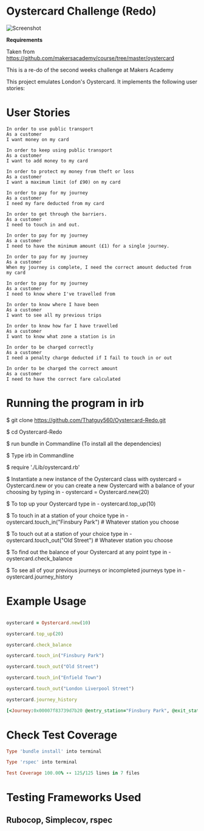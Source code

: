 # Oystercard Challenge (Redo)

![Screenshot](https://raw.githubusercontent.com/Thatguy560/Oystercard-Redo/master/Assets/Screenshot%202020-07-06%20at%2016.26.39.png)

**Requirements**

Taken from https://github.com/makersacademy/course/tree/master/oystercard

This is a re-do of the second weeks challenge at Makers Academy

This project emulates London's Oystercard. It implements the following user stories:

# User Stories

```
In order to use public transport
As a customer
I want money on my card
```
```
In order to keep using public transport
As a customer
I want to add money to my card 
```
```
In order to protect my money from theft or loss
As a customer
I want a maximum limit (of £90) on my card 
```
```
In order to pay for my journey
As a customer
I need my fare deducted from my card 
```
```
In order to get through the barriers.
As a customer
I need to touch in and out. 
```
```
In order to pay for my journey
As a customer
I need to have the minimum amount (£1) for a single journey. 
```
```
In order to pay for my journey
As a customer
When my journey is complete, I need the correct amount deducted from my card 
```
```
In order to pay for my journey
As a customer
I need to know where I've travelled from 
```
```
In order to know where I have been
As a customer
I want to see all my previous trips 
```
```
In order to know how far I have travelled
As a customer
I want to know what zone a station is in 
```
```
In order to be charged correctly
As a customer
I need a penalty charge deducted if I fail to touch in or out 
```
```
In order to be charged the correct amount
As a customer
I need to have the correct fare calculated 
```

# Running the program in irb 

$ git clone https://github.com/Thatguy560/Oystercard-Redo.git

$ cd Oystercard-Redo

$ run bundle in Commandline (To install all the dependencies)

$ Type irb in Commandline

$ require './Lib/oystercard.rb'

$ Instantiate a new instance of the Oystercard class with oystercard = Oystercard.new or you can create a new Oystercard with a balance of your choosing by typing in - oystercard = Oystercard.new(20)

$ To top up your Oystercard type in - oystercard.top_up(10)

$ To touch in at a station of your choice type in - oystercard.touch_in("Finsbury Park") # Whatever station you choose

$ To touch out at a station of your choice type in - oystercard.touch_out("Old Street") # Whatever station you choose

$ To find out the balance of your Oystercard at any point type in - oystercard.check_balance

$ To see all of your previous journeys or incompleted journeys type in - oystercard.journey_history

# Example Usage 

```ruby

oystercard = Oystercard.new(10)

oystercard.top_up(20)

oystercard.check_balance

oystercard.touch_in("Finsbury Park")

oystercard.touch_out("Old Street")

oystercard.touch_in("Enfield Town")

oystercard.touch_out("London Liverpool Street")

oystercard.journey_history

[<Journey:0x00007f83739d7b20 @entry_station="Finsbury Park", @exit_station="Old Street">, <Journey:0x00007f83748a2538 @entry_station="Enfield Town", @exit_station="London Liverpool Street">]

```

# Check Test Coverage 

```ruby
Type 'bundle install' into terminal 

Type 'rspec' into terminal 

Test Coverage 100.00% -- 125/125 lines in 7 files
```

# Testing Frameworks Used

## Rubocop, Simplecov, rspec
